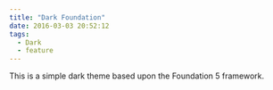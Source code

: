 ```yaml
---
title: "Dark Foundation"
date: 2016-03-03 20:52:12
tags:
  - Dark
  - feature
---
```


This is a simple dark theme based upon the Foundation 5 framework.
